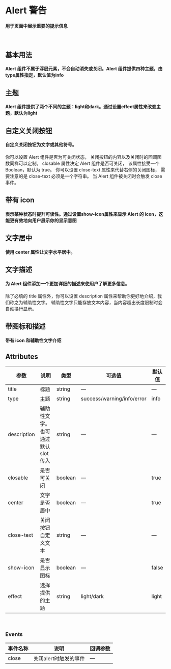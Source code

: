 <script setup>
import demo1 from './demo1.vue';
import demo2 from './demo2.vue';
import demo3 from './demo3.vue';
import demo4 from './demo4.vue';
import demo5 from './demo5.vue';
import demo6 from './demo6.vue';
import demo7 from './demo7.vue';
import preview from '@/components/preview.vue'
</script>

# Alert 警告

#### 用于页面中展示重要的提示信息

<br/>

## 基本用法
#### Alert 组件不属于浮层元素，不会自动消失或关闭。Alert 组件提供四种主题，由type属性指定，默认值为info
<div class="source">
  <demo1/>
</div>
<preview comName="/components/alert" demoName="demo1"/>


## 主题
#### Alert 组件提供了两个不同的主题：light和dark。通过设置effect属性来改变主题，默认为light
<div class="source">
  <demo2/>
</div>
<preview comName="/components/alert" demoName="demo2"/>


## 自定义关闭按钮
#### 自定义关闭按钮为文字或其他符号。
你可以设置 Alert 组件是否为可关闭状态， 关闭按钮的内容以及关闭时的回调函数同样可以定制。 closable 属性决定 Alert 组件是否可关闭， 该属性接受一个 Boolean，默认为 true。 你可以设置 close-text 属性来代替右侧的关闭图标， 需要注意的是 close-text 必须是一个字符串。 当 Alert 组件被关闭时会触发 close 事件。
<div class="source">
  <demo3/>
</div>
<preview comName="/components/alert" demoName="demo3"/>


## 带有 icon
#### 表示某种状态时提升可读性。通过设置show-icon属性来显示 Alert 的 icon，这能更有效地向用户展示你的显示意图
<div class="source">
  <demo4/>
</div>
<preview comName="/components/alert" demoName="demo4"/>


## 文字居中
#### 使用 center 属性让文字水平居中。
<div class="source">
  <demo5/>
</div>
<preview comName="/components/alert" demoName="demo5"/>


## 文字描述
#### 为 Alert 组件添加一个更加详细的描述来使用户了解更多信息。
除了必填的 title 属性外，你可以设置 description 属性来帮助你更好地介绍，我们称之为辅助性文字。 辅助性文字只能存放文本内容，当内容超出长度限制时会自动换行显示。
<div class="source">
  <demo6/>
</div>
<preview comName="/components/alert" demoName="demo6"/>


## 带图标和描述
#### 带有 icon 和辅助性文字介绍
<div class="source">
  <demo7/>
</div>
<preview comName="/components/alert" demoName="demo7"/>


## Attributes
| 参数      | 说明          | 类型       | 可选值              | 默认值   |
|---------- |-------------- |---------- |-------------------- |-------- |
| title     | 标题           | string | — | — |
| type | 主题 | string | success/warning/info/error | info |
| description | 辅助性文字。也可通过默认 slot 传入 | string | — | — |
| closable | 是否可关闭 | boolean | — | true |
| center | 文字是否居中 | boolean | — | true |
| close-text | 关闭按钮自定义文本 | string | — | — |
| show-icon | 是否显示图标 | boolean | — | false |
| effect | 选择提供的主题 | string | light/dark | light |

<br/>

### Events
| 事件名称   | 说明    | 回调参数 |
|---------- |-------- |---------- |
| close     | 关闭alert时触发的事件 | — |

<br/>
